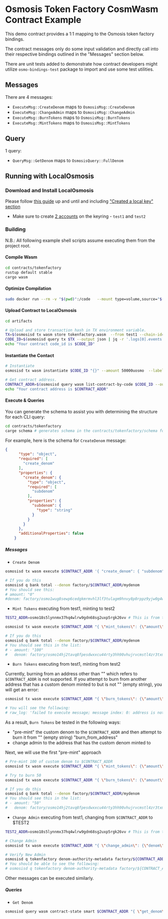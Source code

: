 # Osmosis Token Factory CosmWasm Contract Example

This demo contract provides a 1:1 mapping to the Osmosis token factory
bindings.

The contract messages only do some input validation and
directly call into their respective bindings outlined in the
"Messages" section below.

There are unit tests added to demonstrate how contract
developers might utilize `osmo-bindings-test` package
to import and use some test utilities.

## Messages

There are 4 messages:
- `ExecuteMsg::CreateDenom` maps to `OsmosisMsg::CreateDenom`
- `ExecuteMsg::ChangeAdmin` maps to `OsmosisMsg::ChangeAdmin`
- `ExecuteMsg::BurnTokens` maps to `OsmosisMsg::BurnTokens`
- `ExecuteMsg::MintTokens` maps to `OsmosisMsg::MintTokens`

## Query

1 query:
- `QueryMsg::GetDenom` maps to `OsmosisQuery::FullDenom`

## Running with LocalOsmosis

### Download and Install LocalOsmosis

Please follow [this guide](https://docs.osmosis.zone/developing/dapps/get_started/cosmwasm-localosmosis.html#setup-localosmosis)
up and until and including ["Created a local key" section](https://docs.osmosis.zone/developing/dapps/get_started/cosmwasm-localosmosis.html#optimized-compilation)

- Make sure to create [2 accounts](https://github.com/osmosis-labs/cosmos-sdk/blob/83cb447d528595261b3220c658e5dc1f4b0df8fe/x/distribution/types/distribution.pb.go#L568) on the keyring - `test1` and `test2`

### Building

N.B.: All following example shell scripts assume executing them from the project root.

#### Compile Wasm

```sh
cd contracts/tokenfactory
rustup default stable
cargo wasm
```

#### Optimize Compilation

```sh
sudo docker run --rm -v "$(pwd)":/code   --mount type=volume,source="$(basename "$(pwd)")_cache",target=/code/target   --mount type=volume,source=registry_cache,target=/usr/local/cargo/registry   cosmwasm/workspace-optimizer:0.12.6
```

#### Upload Contract to LocalOsmosis

```sh
cd artifacts

# Upload and store transaction hash in TX environment variable.
TX=$(osmosisd tx wasm store tokenfactory.wasm  --from test1 --chain-id=localosmosis --gas-prices 0.1uosmo --gas auto --gas-adjustment 1.3 -b block --output json -y | jq -r '.txhash')
CODE_ID=$(osmosisd query tx $TX --output json | jq -r '.logs[0].events[-1].attributes[0].value')
echo "Your contract code_id is $CODE_ID"
```

#### Instantiate the Contact
```sh
# Instantiate
osmosisd tx wasm instantiate $CODE_ID "{}" --amount 50000uosmo  --label "Token Factory Contract" --from test1 --chain-id localosmosis --gas-prices 0.1uosmo --gas auto --gas-adjustment 1.3 -b block -y --no-admin

# Get contract address.
CONTRACT_ADDR=$(osmosisd query wasm list-contract-by-code $CODE_ID --output json | jq -r '.contracts[0]')
echo "Your contract address is $CONTRACT_ADDR"
```

#### Execute & Queries

You can generate the schema to assist you with determining the structure for each CLI query:

```sh
cd contracts/tokenfactory
carge schema # generates schema in the contracts/tokenfactory/schema folder
```

For example, here is the schema for `CreateDenom` message:

```json
{
      "type": "object",
      "required": [
        "create_denom"
      ],
      "properties": {
        "create_denom": {
          "type": "object",
          "required": [
            "subdenom"
          ],
          "properties": {
            "subdenom": {
              "type": "string"
            }
          }
        }
      },
      "additionalProperties": false
    }
```

##### Messages

- `Create Denom`
```sh
osmosisd tx wasm execute $CONTRACT_ADDR '{ "create_denom": { "subdenom": "mydenom" } }' --from test1 --amount 10000000uosmo -b block

# If you do this
osmosisd q bank total --denom factory/$CONTRACT_ADDR/mydenom
# You should see this:
# amount: "0"
#denom: factory/osmo1wug8sewp6cedgkmrmvhl3lf3tulagm9hnvy8p0rppz9yjw0g4wtqcm3670/mydenom
```

- `Mint Tokens` executing from test1, minting to test2
```sh
TEST2_ADDR=osmo18s5lynnmx37hq4wlrw9gdn68sg2uxp5rgk26vv # This is from the result of "Download and Install LocalOsmosis" section

osmosisd tx wasm execute $CONTRACT_ADDR "{ \"mint_tokens\": {\"amount\": \"100\", \"denom\": \"factory/${CONTRACT_ADDR}/mydenom\", \"mint_to_address\": \"$TEST2_ADDR\"}}" --from test1 -b block

# If you do this
osmosisd q bank total --denom factory/$CONTRACT_ADDR/mydenom
# You should see this in the list:
# - amount: "100"
#   denom: factory/osmo14hj2tavq8fpesdwxxcu44rty3hh90vhujrvcmstl4zr3txmfvw9sq2r9
```

- `Burn Tokens` executing from test1, minting from test2

Currently, burning from an address other than "" which refers to `$CONTRACT_ADDR` is
not supported. If you attempt to burn from another address that
has a custom denom minted to but is not "" (empty string), you will get an error:

```sh
osmosisd tx wasm execute $CONTRACT_ADDR "{ \"burn_tokens\": {\"amount\": \"50\", \"denom\": \"factory/${CONTRACT_ADDR}/mydenom\", \"burn_from_address\": \"$CONTRACT_ADDR\"}}" --from test1 -b block

# You will see the following:
# raw_log: 'failed to execute message; message index: 0: address is not supported yet,
```

As a result, `Burn Tokens` be tested in the following ways:
- "pre-mint" the custom denom to the `$CONTRACT_ADDR` and then attempt to burn it from "" (empty string)
"burn_from_address"
- change admin to the address that has the custom denom minted to

Next, we will use the first "pre-mint" approach

```sh
# Pre-mint 100 of custom denom to $CONTRACT_ADDR
osmosisd tx wasm execute $CONTRACT_ADDR "{ \"mint_tokens\": {\"amount\": \"100\", \"denom\": \"factory/${CONTRACT_ADDR}/mydenom\", \"mint_to_address\": \"$CONTRACT_ADDR\"}}" --from test1 -b block

# Try to burn 50
osmosisd tx wasm execute $CONTRACT_ADDR "{ \"burn_tokens\": {\"amount\": \"50\", \"denom\": \"factory/${CONTRACT_ADDR}/mydenom\", \"burn_from_address\": \"\"}}" --from test1 -b block

# If you do this
osmosisd q bank total --denom factory/$CONTRACT_ADDR/mydenom
# You should see this in the list:
# - amount: "50"
#   denom: factory/osmo14hj2tavq8fpesdwxxcu44rty3hh90vhujrvcmstl4zr3txmfvw9sq2r9
```

- `Change Admin` executing from test1, changing from `$CONTRACT_ADDR` to $TEST2

```sh
TEST2_ADDR=osmo18s5lynnmx37hq4wlrw9gdn68sg2uxp5rgk26vv # This is from the result of "Download and Install LocalOsmosis" section

# Change Admin
osmosisd tx wasm execute $CONTRACT_ADDR "{ \"change_admin\": {\"denom\": \"factory/${CONTRACT_ADDR}/mydenom\", \"new_admin_address\": \"${TEST2_ADDR}\"}}" --from test1 -b block

# Verify New Admin
osmosisd q tokenfactory denom-authority-metadata factory/${CONTRACT_ADDR}/mydenom
# You should be able to see the following:
# osmosisd q tokenfactory denom-authority-metadata factory/${CONTRACT_ADDR}/mydenom
```

Other messages can be executed similarly.

##### Queries

- `Get Denom`
```sh
osmosisd query wasm contract-state smart $CONTRACT_ADDR "{ \"get_denom\": {\"creator_address\": \"${CONTRACT_ADDR}\", \"subdenom\": \"mydenom\" }}"
```
